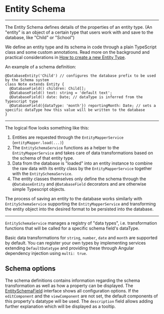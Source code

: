 # Entity Schema 
-----
The Entity Schema defines details of the properties of an entity type.
(An "entity" is an object of a certain type that users work with and save to the database, like "Child" or "School")

We define an entity type and its schema in code through a plain TypeScript class and some custom annotations.
Read more on the background and practical considerations in [How to create a new Entity Type](../how-to-guides/create-a-new-entity-type.html).

An example of a schema definition:

```
@DatabaseEntity('Child') // configures the database prefix to be used by the Schema system
class Note extends Entity {
  @DatabaseField() children: Child[];
  @DatabaseField() text: string = 'default text';
  @DatabaseField() date: Date; // dataType is inferred from the Typescript type
  @DatabaseField({dataType: 'month'}) reportingMonth: Date; // sets a specific dataType how this value will be written to the database
}
```


-----

The logical flow looks something like this:
1. Entities are requested through the `EntityMapperService` (`entityMapper.load(...)`)
2. The `EntitySchemaService` functions as a helper to the `EntityMapperService` 
and takes care of data transformations based on the schema of that entity type.
3. Data from the database is "loaded" into an entity instance to combine the raw data
with its entity class by the `EntityMapperService` together with the `EntitySchemaService`.
4. The entity classes themselves only define the schema through the `@DatabaseEntity` and `@DatabaseField` decorators
and are otherwise simple Typescript objects.

The process of saving an entity to the database works similarly with `EntitySchemaService`
supporting the `EntityMapperService` and transforming the entity object into the desired format to be persisted into the database.


-----

`EntitySchemaService` manages a registry of "data types",
i.e. transformation functions that will be called for a specific schema field's dataType.

Basic data transformations for `string`, `number`, `date` and `month` are supported by default.
You can register your own types by implementing services extending `DefaultDatatype` and
providing these through Angular dependency injection using `multi: true`.

## Schema options

The schema definitions contains information regarding the schema transformation as well as how a property can be displayed.
The [EntitySchemaField](../../interfaces/EntitySchemaField.html) interface shows all configuration options.
If the `editComponent` and the `viewComponent` are not set, the default components of this property's datatype will be used.
The `description` field allows adding further explanation which will be displayed as a tooltip.
